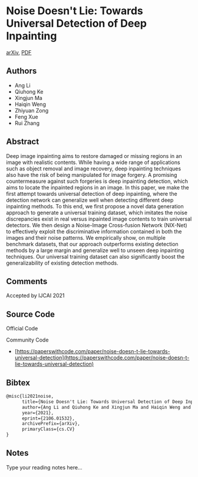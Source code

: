 
# Noise Doesn't Lie: Towards Universal Detection of Deep Inpainting

[arXiv](https://arxiv.org/abs/2106.01532), [PDF](https://arxiv.org/pdf/2106.01532.pdf)

## Authors

- Ang Li
- Qiuhong Ke
- Xingjun Ma
- Haiqin Weng
- Zhiyuan Zong
- Feng Xue
- Rui Zhang

## Abstract

Deep image inpainting aims to restore damaged or missing regions in an image with realistic contents. While having a wide range of applications such as object removal and image recovery, deep inpainting techniques also have the risk of being manipulated for image forgery. A promising countermeasure against such forgeries is deep inpainting detection, which aims to locate the inpainted regions in an image. In this paper, we make the first attempt towards universal detection of deep inpainting, where the detection network can generalize well when detecting different deep inpainting methods. To this end, we first propose a novel data generation approach to generate a universal training dataset, which imitates the noise discrepancies exist in real versus inpainted image contents to train universal detectors. We then design a Noise-Image Cross-fusion Network (NIX-Net) to effectively exploit the discriminative information contained in both the images and their noise patterns. We empirically show, on multiple benchmark datasets, that our approach outperforms existing detection methods by a large margin and generalize well to unseen deep inpainting techniques. Our universal training dataset can also significantly boost the generalizability of existing detection methods.

## Comments

Accepted by IJCAI 2021

## Source Code

Official Code



Community Code

- [https://paperswithcode.com/paper/noise-doesn-t-lie-towards-universal-detection](https://paperswithcode.com/paper/noise-doesn-t-lie-towards-universal-detection)

## Bibtex

```tex
@misc{li2021noise,
      title={Noise Doesn't Lie: Towards Universal Detection of Deep Inpainting}, 
      author={Ang Li and Qiuhong Ke and Xingjun Ma and Haiqin Weng and Zhiyuan Zong and Feng Xue and Rui Zhang},
      year={2021},
      eprint={2106.01532},
      archivePrefix={arXiv},
      primaryClass={cs.CV}
}
```

## Notes

Type your reading notes here...

